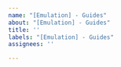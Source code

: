 ```yaml
---
name: "[Emulation] - Guides"
about: "[Emulation] - Guides"
title: ''
labels: "[Emulation] - Guides"
assignees: ''

---
```



